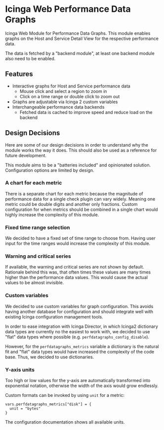 # Icinga Web Performance Data Graphs

Icinga Web Module for Performance Data Graphs. This module enables graphs on the Host and Service Detail View for
the respective performance data.

The data is fetched by a "backend module", at least one backend module also need to be enabled.

## Features

* Interactive graphs for Host and Service performance data
  * Mouse click and select a region to zoom in
  * Click on a time range or double click to zoom out
* Graphs are adjustable via Icinga 2 custom variables
* Interchangeable performance data backends
  * Fetched data is cached to improve speed and reduce load on the backend

## Design Decisions

Here are some of our design decisions in order to understand why the module works the way it does.
This should also be used as a reference for future development.

This module aims to be a "batteries included" and opinionated solution.
Configuration options are limited by design.

### A chart for each metric

There is a separate chart for each metric because the magnitude of performance data for a single check plugin
can vary widely. Meaning one metric could be double digits and another only fractions.
Custom configuration for when metrics should be combined in a single chart would highly
increase the complexity of this module.

### Fixed time range selection

We decided to have a fixed set of time range to choose from.
Having user input for the time ranges would increase the complexity of this module.

### Warning and critical series

If available, the warning and critical series are not shown by default.
Rationale behind this was, that often times these values are many times higher than
the performance data values. This would cause the actual values to be almost invisible.

### Custom variables

We decided to use custom variables for graph configuration.
This avoids having another database for configuration and should integrate well with existing
Icinga configuration management tools.

In order to ease integration with Icinga Director, in which Icinga2 dictionary data types are currently
no the easiest to work with, we decided to use "flat" data types where possible (e.g. `perfdatagraphs_config_disable`).

However, for the `perfdatagraphs_metrics` variable a dictionary is the natural fit and "flat" data types
would have increased the complexity of the code base. Thus, we decided to use dictionaries.

### Y-axis units

Too high or low values for the y-axis are automatically transformed into exponential notation,
otherwise the width of the axis would grow endlessly.

Custom formats can be invoked by using `unit` for a metric:

```
vars.perfdatagraphs_metrics["disk"] = {
  unit = "bytes"
}
```

The configuration documentation shows all available units.
